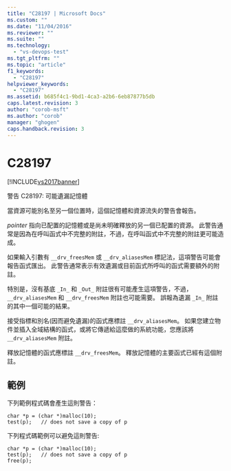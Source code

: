 ```yaml
---
title: "C28197 | Microsoft Docs"
ms.custom: ""
ms.date: "11/04/2016"
ms.reviewer: ""
ms.suite: ""
ms.technology: 
  - "vs-devops-test"
ms.tgt_pltfrm: ""
ms.topic: "article"
f1_keywords: 
  - "C28197"
helpviewer_keywords: 
  - "C28197"
ms.assetid: b685f4c1-9bd1-4ca3-a2b6-6eb87877b5db
caps.latest.revision: 3
author: "corob-msft"
ms.author: "corob"
manager: "ghogen"
caps.handback.revision: 3
---
```

# C28197
[!INCLUDE[vs2017banner](../code-quality/includes/vs2017banner.md)]

警告 C28197: 可能遺漏記憶體  
  
 當資源可能別名至另一個位置時，這個記憶體和資源流失的警告會報告。  
  
 *pointer* 指向已配置的記憶體或是尚未明確釋放的另一個已配置的資源。  此警告通常是因為在呼叫函式中不完整的附註，不過，在呼叫函式中不完整的附註更可能造成。  
  
 如果輸入引數有 `__drv_freesMem` 或 `__drv_aliasesMem` 標記法，這項警告可能會報告函式匯出。  此警告通常表示有效遺漏或目前函式所呼叫的函式需要額外的附註。  
  
 特別是，沒有基底 `_In_` 和 `_Out_` 附註很有可能產生這項警告，不過， `__drv_aliasesMem` 和 `__drv_freesMem` 附註也可能需要。  誤報為遺漏 `_In_` 附註的其中一個可能的結果。  
  
 接受指標和別名\(因而避免遺漏\)的函式應標註 `__drv_aliasesMem`。  如果您建立物件並插入全域結構的函式，或將它傳遞給這麼做的系統功能，您應該將 `__drv_aliasesMem` 附註。  
  
 釋放記憶體的函式應標註 `__drv_freesMem`。  釋放記憶體的主要函式已經有這個附註。  
  
## 範例  
 下列範例程式碼會產生這則警告：  
  
```  
char *p = (char *)malloc(10);  
test(p);   // does not save a copy of p  
```  
  
 下列程式碼範例可以避免這則警告:  
  
```  
char *p = (char *)malloc(10);  
test(p);   // does not save a copy of p  
free(p);  
```